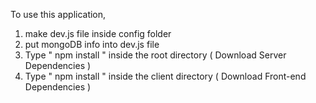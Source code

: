 To use this application,

  1. make dev.js file inside config folder
  2. put mongoDB info into dev.js file
  3. Type " npm install " inside the root directory ( Download Server Dependencies )
  4. Type " npm install " inside the client directory ( Download Front-end Dependencies )
